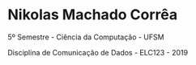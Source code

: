 # Nikolas Machado Corrêa
<p> 5º Semestre - Ciência da Computação - UFSM </p>
<p> Disciplina de Comunicação de Dados - ELC123 - 2019 </p>
